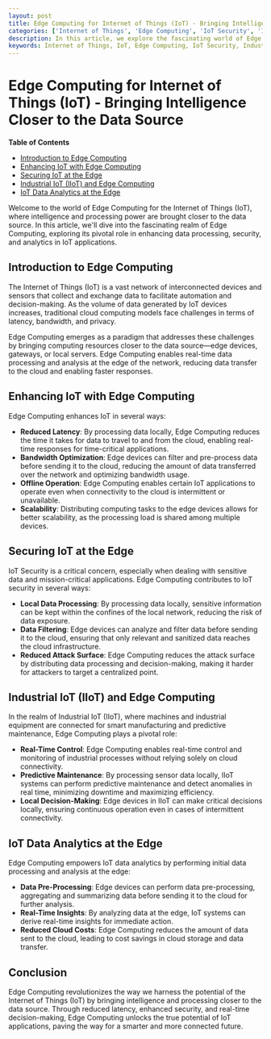 ```yaml
---
layout: post
title: Edge Computing for Internet of Things (IoT) - Bringing Intelligence Closer to the Data Source
categories: ['Internet of Things', 'Edge Computing', 'IoT Security', 'Industrial IoT', 'IoT Data Analytics']
description: In this article, we explore the fascinating world of Edge Computing in the context of Internet of Things (IoT), understanding its role in enhancing data processing, security, and analytics in IoT applications.
keywords: Internet of Things, IoT, Edge Computing, IoT Security, Industrial IoT, IoT Data Analytics
---
```

# Edge Computing for Internet of Things (IoT) - Bringing Intelligence Closer to the Data Source

**Table of Contents**

- [Introduction to Edge Computing](#introduction-to-edge-computing)
- [Enhancing IoT with Edge Computing](#enhancing-iot-with-edge-computing)
- [Securing IoT at the Edge](#securing-iot-at-the-edge)
- [Industrial IoT (IIoT) and Edge Computing](#industrial-iot-iiot-and-edge-computing)
- [IoT Data Analytics at the Edge](#iot-data-analytics-at-the-edge)

Welcome to the world of Edge Computing for the Internet of Things (IoT), where intelligence and processing power are brought closer to the data source. In this article, we'll dive into the fascinating realm of Edge Computing, exploring its pivotal role in enhancing data processing, security, and analytics in IoT applications.

## Introduction to Edge Computing

The Internet of Things (IoT) is a vast network of interconnected devices and sensors that collect and exchange data to facilitate automation and decision-making. As the volume of data generated by IoT devices increases, traditional cloud computing models face challenges in terms of latency, bandwidth, and privacy.

Edge Computing emerges as a paradigm that addresses these challenges by bringing computing resources closer to the data source—edge devices, gateways, or local servers. Edge Computing enables real-time data processing and analysis at the edge of the network, reducing data transfer to the cloud and enabling faster responses.

## Enhancing IoT with Edge Computing

Edge Computing enhances IoT in several ways:

- **Reduced Latency**: By processing data locally, Edge Computing reduces the time it takes for data to travel to and from the cloud, enabling real-time responses for time-critical applications.
- **Bandwidth Optimization**: Edge devices can filter and pre-process data before sending it to the cloud, reducing the amount of data transferred over the network and optimizing bandwidth usage.
- **Offline Operation**: Edge Computing enables certain IoT applications to operate even when connectivity to the cloud is intermittent or unavailable.
- **Scalability**: Distributing computing tasks to the edge devices allows for better scalability, as the processing load is shared among multiple devices.

## Securing IoT at the Edge

IoT Security is a critical concern, especially when dealing with sensitive data and mission-critical applications. Edge Computing contributes to IoT security in several ways:

- **Local Data Processing**: By processing data locally, sensitive information can be kept within the confines of the local network, reducing the risk of data exposure.
- **Data Filtering**: Edge devices can analyze and filter data before sending it to the cloud, ensuring that only relevant and sanitized data reaches the cloud infrastructure.
- **Reduced Attack Surface**: Edge Computing reduces the attack surface by distributing data processing and decision-making, making it harder for attackers to target a centralized point.

## Industrial IoT (IIoT) and Edge Computing

In the realm of Industrial IoT (IIoT), where machines and industrial equipment are connected for smart manufacturing and predictive maintenance, Edge Computing plays a pivotal role:

- **Real-Time Control**: Edge Computing enables real-time control and monitoring of industrial processes without relying solely on cloud connectivity.
- **Predictive Maintenance**: By processing sensor data locally, IIoT systems can perform predictive maintenance and detect anomalies in real time, minimizing downtime and maximizing efficiency.
- **Local Decision-Making**: Edge devices in IIoT can make critical decisions locally, ensuring continuous operation even in cases of intermittent connectivity.

## IoT Data Analytics at the Edge

Edge Computing empowers IoT data analytics by performing initial data processing and analysis at the edge:

- **Data Pre-Processing**: Edge devices can perform data pre-processing, aggregating and summarizing data before sending it to the cloud for further analysis.
- **Real-Time Insights**: By analyzing data at the edge, IoT systems can derive real-time insights for immediate action.
- **Reduced Cloud Costs**: Edge Computing reduces the amount of data sent to the cloud, leading to cost savings in cloud storage and data transfer.

## Conclusion

Edge Computing revolutionizes the way we harness the potential of the Internet of Things (IoT) by bringing intelligence and processing closer to the data source. Through reduced latency, enhanced security, and real-time decision-making, Edge Computing unlocks the true potential of IoT applications, paving the way for a smarter and more connected future.

